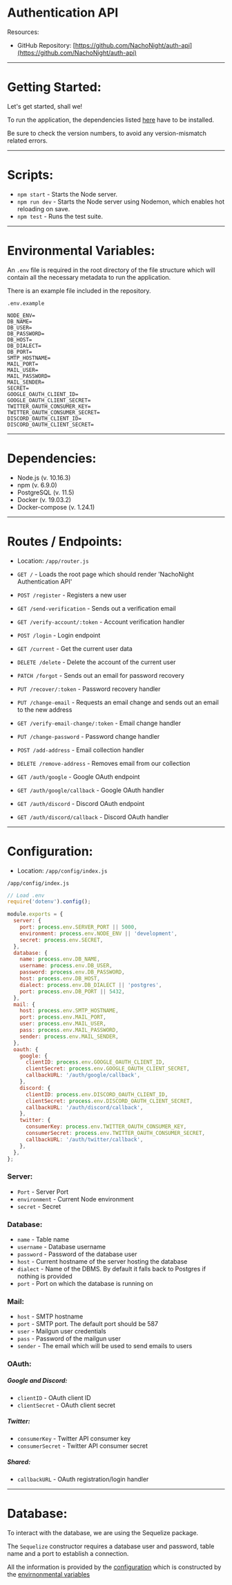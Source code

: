 # Authentication API

Resources:

* GitHub Repository: [https://github.com/NachoNight/auth-api](https://github.com/NachoNight/auth-api)

---

# Getting Started:

Let's get started, shall we!

To run the application, the dependencies listed [here](#dependencies) have to be installed.

Be sure to check the version numbers, to avoid any version-mismatch related errors.

--- 

# Scripts:

* `npm start` - Starts the Node server.
* `npm run dev` - Starts the Node server using Nodemon, which enables hot reloading on save.
* `npm test` - Runs the test suite.
---

# Environmental Variables:

An `.env` file is required in the root directory of the file structure which will contain all the necessary metadata to run the application.

There is an example file included in the repository.

`.env.example`

```env
NODE_ENV=
DB_NAME=
DB_USER=
DB_PASSWORD=
DB_HOST=
DB_DIALECT=
DB_PORT=
SMTP_HOSTNAME=
MAIL_PORT=
MAIL_USER=
MAIL_PASSWORD=
MAIL_SENDER=
SECRET=
GOOGLE_OAUTH_CLIENT_ID=
GOOGLE_OAUTH_CLIENT_SECRET=
TWITTER_OAUTH_CONSUMER_KEY=
TWITTER_OAUTH_CONSUMER_SECRET=
DISCORD_OAUTH_CLIENT_ID=
DISCORD_OAUTH_CLIENT_SECRET=
```

---

# Dependencies:

* Node.js (v. 10.16.3)
* npm (v. 6.9.0)
* PostgreSQL (v. 11.5)
* Docker (v. 19.03.2)
* Docker-compose (v. 1.24.1)

---

# Routes / Endpoints:

* Location: `/app/router.js`

* `GET /` - Loads the root page which should render 'NachoNight Authentication API'
* `POST /register` - Registers a new user
* `GET /send-verification` - Sends out a verification email
* `GET /verify-account/:token` - Account verification handler
* `POST /login` - Login endpoint
* `GET /current` - Get the current user data
* `DELETE /delete` - Delete the account of the current user
* `PATCH /forgot` - Sends out an email for password recovery
* `PUT /recover/:token` - Password recovery handler
* `PUT /change-email` - Requests an email change and sends out an email to the new address
* `GET /verify-email-change/:token` - Email change handler
* `PUT /change-password` - Password change handler
* `POST /add-address` - Email collection handler
* `DELETE /remove-address` - Removes email from our collection
* `GET /auth/google` - Google OAuth endpoint 
* `GET /auth/google/callback` - Google OAuth handler 
* `GET /auth/discord` - Discord OAuth endpoint 
* `GET /auth/discord/callback` - Discord OAuth handler

---

# Configuration:

* Location: `/app/config/index.js`

`/app/config/index.js`

```js
// Load .env
require('dotenv').config();

module.exports = {
  server: {
    port: process.env.SERVER_PORT || 5000,
    environment: process.env.NODE_ENV || 'development',
    secret: process.env.SECRET,
  },
  database: {
    name: process.env.DB_NAME,
    username: process.env.DB_USER,
    password: process.env.DB_PASSWORD,
    host: process.env.DB_HOST,
    dialect: process.env.DB_DIALECT || 'postgres',
    port: process.env.DB_PORT || 5432,
  },
  mail: {
    host: process.env.SMTP_HOSTNAME,
    port: process.env.MAIL_PORT,
    user: process.env.MAIL_USER,
    pass: process.env.MAIL_PASSWORD,
    sender: process.env.MAIL_SENDER,
  },
  oauth: {
    google: {
      clientID: process.env.GOOGLE_OAUTH_CLIENT_ID,
      clientSecret: process.env.GOOGLE_OAUTH_CLIENT_SECRET,
      callbackURL: '/auth/google/callback',
    },
    discord: {
      clientID: process.env.DISCORD_OAUTH_CLIENT_ID,
      clientSecret: process.env.DISCORD_OAUTH_CLIENT_SECRET,
      callbackURL: '/auth/discord/callback',
    },
    twitter: {
      consumerKey: process.env.TWITTER_OAUTH_CONSUMER_KEY,
      consumerSecret: process.env.TWITTER_OAUTH_CONSUMER_SECRET,
      callbackURL: '/auth/twitter/callback',
    },
  },
};
```

### Server:

* `Port` - Server Port
* `environment` - Current Node environment
* `secret` - Secret

### Database:

* `name` - Table name
* `username` - Database username
* `password` - Password of the database user
* `host` - Current hostname of the server hosting the database
* `dialect` - Name of the DBMS. By default it falls back to Postgres if nothing is provided
* `port` - Port on which the database is running on

### Mail:

* `host` - SMTP hostname 
* `port` - SMTP port. The default port should be 587
* `user` - Mailgun user credentials 
* `pass` - Password of the mailgun user
* `sender` - The email which will be used to send emails to users

### OAuth:

##### Google and Discord:

* `clientID` - OAuth client ID
* `clientSecret` - OAuth client secret

##### Twitter:

* `consumerKey` - Twitter API consumer key
* `consumerSecret` - Twitter API consumer secret

##### Shared:
 
* `callbackURL` - OAuth registration/login handler

---

# Database:

To interact with the database, we are using the Sequelize package.

The `Sequelize` constructor requires a database user and password, table name and a port to establish a connection.

All the information is provided by the [configuration](#configuration) which is constructed by the [envirnonmental variables](#environmental-variables)
